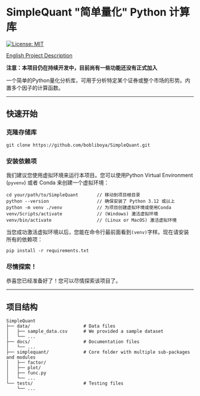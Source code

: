 # SimpleQuant "简单量化" Python 计算库

[![License: MIT](https://img.shields.io/badge/License-MIT-yellow.svg)](https://opensource.org/licenses/MIT)

[English Project Description](README.md)

**注意：本项目仍在持续开发中，目前尚有一些功能还没有正式加入**



一个简单的Python量化分析库，可用于分析特定某个证券或整个市场的形势。内置多个因子的计算函数。

-------

## 快速开始

### 克隆存储库

```
git clone https://github.com/bobliboya/SimpleQuant.git
```

### 安装依赖项

我们建议您使用虚拟环境来运行本项目。您可以使用Python Virtual Environment (`pyvenv`) 或者 Conda 来创建一个虚拟环境：

```
cd your/path/to/SimpleQuant       // 移动到项目根目录
python --version                  // 确保安装了 Python 3.12 或以上
python -m venv ./venv             // 为项目创建虚拟环境或使用Conda
venv/Scripts/activate             // (Windows) 激活虚拟环境
venv/bin/activate                 // (Linux or MacOS) 激活虚拟环境
```

当您成功激活虚拟环境以后，您能在命令行最前面看到`(venv)`字样。现在请安装所有的依赖项：

```
pip install -r requirements.txt
```

### 尽情探索！

恭喜您已经准备好了！您可以尽情探索该项目了。

---

## 项目结构

```
SimpleQuant
├── data/                    # Data files
│   ├── sample_data.csv      # We provided a sample dataset
│   └── ...
├── docs/                    # Documentation files
│   └── ...
├── simplequant/             # Core folder with multiple sub-packages and modules 
│   ├── factor/
│   ├── plot/
│   ├── func.py
│   └── ...
└── tests/                   # Testing files
    └── ...

```

